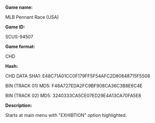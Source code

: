 **Game name:**

MLB Pennant Race (USA)

**Game ID:**

SCUS-94507

**Game format:**

CHD

**Hash:**

CHD DATA SHA1: E48C71A01CC0F179FF5F54AFC2D80848715F5508

BIN (TRACK 01) MD5: F48A727EDA2FC9BF908CA36C3B8E6C4E

BIN (TRACK 02) MD5: 3240333CA5CE07ED29E4A13CA70FA5E8

**Description:**

Starts at main menu with "EXHIBTION" option highlighted.